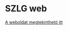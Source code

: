# SZLG web

<a href="https://eszpa.github.io/szlgweb/" target="_blank">
A weboldat megtekinthetö itt
</a>